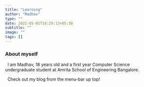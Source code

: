 ```yaml
---
title: "Learning"
author: "Madhav"
type: ""
date: 2022-05-01T16:29:13+05:30
subtitle: ""
image: ""
tags: []
---
```



### About myself 
&nbsp;
I am Madhav, 18 years old and a first year Computer Science undergraduate student at Amrita School of Engineering Bangalore.

&nbsp;
Check out my blog from the menu-bar up top!

&nbsp;


&nbsp;


&nbsp;


&nbsp;
 
